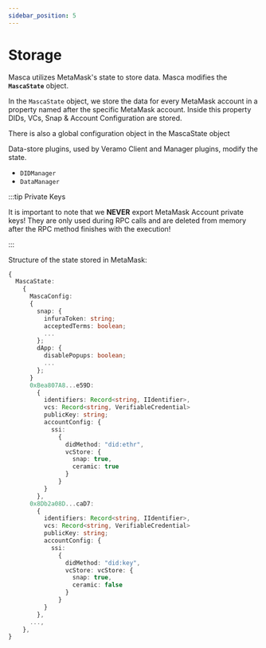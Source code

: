 ```yaml
---
sidebar_position: 5
---
```


# Storage

Masca utilizes MetaMask's state to store data. Masca modifies the **`MascaState`** object.

In the `MascaState` object, we store the data for every MetaMask account in a property named after the specific MetaMask account. Inside this property DIDs, VCs, Snap & Account Configuration are stored.

There is also a global configuration object in the MascaState object

Data-store plugins, used by Veramo Client and Manager plugins, modify the state.

- `DIDManager`
- `DataManager`

:::tip Private Keys

It is important to note that we **NEVER** export MetaMask Account private keys! They are only used during RPC calls and are deleted from memory after the RPC method finishes with the execution!

:::

Structure of the state stored in MetaMask:

```typescript
{
  MascaState:
    {
      MascaConfig:
      {
        snap: {
          infuraToken: string;
          acceptedTerms: boolean;
          ...
        };
        dApp: {
          disablePopups: boolean;
          ...
        };
      }
      0xBea807A8...e59D:
        {
          identifiers: Record<string, IIdentifier>,
          vcs: Record<string, VerifiableCredential>
          publicKey: string;
          accountConfig: {
            ssi:
              {
                didMethod: "did:ethr",
                vcStore: {
                  snap: true,
                  ceramic: true
                }
              }
          }
        },
      0x8Db2a08D...caD7:
        {
          identifiers: Record<string, IIdentifier>,
          vcs: Record<string, VerifiableCredential>
          publicKey: string;
          accountConfig: {
            ssi:
              {
                didMethod: "did:key",
                vcStore: vcStore: {
                  snap: true,
                  ceramic: false
                }
              }
          }
        },
      ...,
    },
}
```

